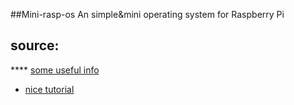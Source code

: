##Mini-rasp-os
An simple&mini operating system for Raspberry Pi

## source: 
**** [some useful info](https://wiki.osdev.org/Raspberry_Pi_Bare_Bones)
* [nice tutorial](https://jsandler18.github.io/)
